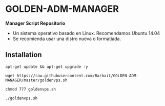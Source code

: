 # GOLDEN-ADM-MANAGER

**Manager Script Repositorio**

* Un sistema operativo basado en Linux. Recomendamos Ubuntu 14.04
* Se recomienda usar una distro nueva o formatiada.

## Installation

`apt-get update && apt-get upgrade -y`

`wget https://raw.githubusercontent.com/Barbait/GOLDEN-ADM-MANAGER/master/goldenvps.sh`

`chmod 777 goldenvps.sh`

`./goldenvps.sh`
